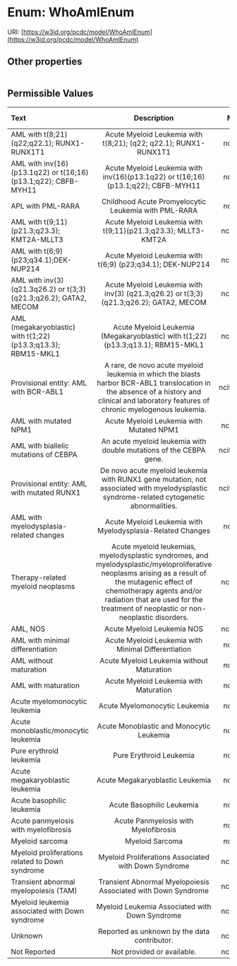 
# Enum: WhoAmlEnum




URI: [https://w3id.org/pcdc/model/WhoAmlEnum](https://w3id.org/pcdc/model/WhoAmlEnum)


## Other properties

|  |  |  |
| --- | --- | --- |

## Permissible Values

| Text | Description | Meaning | Other Information |
| :--- | :---: | :---: | ---: |
| AML with t(8;21)(q22;q22.1); RUNX1-RUNX1T1 | Acute Myeloid Leukemia with t(8;21); (q22; q22.1); RUNX1-RUNX1T1 | ncit:C9288 |  |
| AML with inv(16)(p13.1q22) or t(16;16)(p13.1;q22); CBFB-MYH11 | Acute Myeloid Leukemia with inv(16)(p13.1q22) or t(16;16)(p13.1;q22); CBFB-MYH11 | ncit:C9287 |  |
| APL with PML-RARA | Childhood Acute Promyelocytic Leukemia with PML-RARA | ncit:C7968 |  |
| AML with t(9;11)(p21.3;q23.3); KMT2A-MLLT3 | Acute Myeloid Leukemia with t(9;11)(p21.3;q23.3); MLLT3-KMT2A | ncit:C82403 |  |
| AML with t(6;9)(p23;q34.1);DEK-NUP214 | Acute Myeloid Leukemia with t(6;9) (p23;q34.1); DEK-NUP214 | ncit:C82423 |  |
| AML with inv(3)(q21.3q26.2) or t(3;3)(q21.3;q26.2); GATA2, MECOM | Acute Myeloid Leukemia with inv(3) (q21.3;q26.2) or t(3;3) (q21.3;q26.2); GATA2, MECOM | ncit:C82426 |  |
| AML (megakaryoblastic) with t(1;22)(p13.3;q13.3); RBM15-MKL1 | Acute Myeloid Leukemia (Megakaryoblastic) with t(1;22)(p13.3;q13.1); RBM15-MKL1 | ncit:C82427 |  |
| Provisional entity: AML with BCR-ABL1 | A rare, de novo acute myeloid leukemia in which the blasts harbor BCR-ABL1 translocation in the absence of a history and clinical and laboratory features of chronic myelogenous leukemia. | ncit:C129785 |  |
| AML with mutated NPM1 | Acute Myeloid Leukemia with Mutated NPM1 | ncit:C82431 |  |
| AML with biallelic mutations of CEBPA | An acute myeloid leukemia with double mutations of the CEBPA gene. | ncit:C129782 |  |
| Provisional entity: AML with mutated RUNX1 | De novo acute myeloid leukemia with RUNX1 gene mutation, not associated with myelodysplastic syndrome-related cytogenetic abnormalities. | ncit:C129786 |  |
| AML with myelodysplasia-related changes | Acute Myeloid Leukemia with Myelodysplasia-Related Changes | ncit:C7600 |  |
| Therapy-related myeloid neoplasms | Acute myeloid leukemias, myelodysplastic syndromes, and myelodysplastic/myeloproliferative neoplasms arising as a result of the mutagenic effect of chemotherapy agents and/or radiation that are used for the treatment of neoplastic or non-neoplastic disorders. | ncit:C27912 |  |
| AML, NOS | Acute Myeloid Leukemia NOS | ncit:C27753 |  |
| AML with minimal differentiation | Acute Myeloid Leukemia with Minimal Differentiation | ncit:C8460 |  |
| AML without maturation | Acute Myeloid Leukemia without Maturation | ncit:C3249 |  |
| AML with maturation | Acute Myeloid Leukemia with Maturation | ncit:C3250 |  |
| Acute myelomonocytic leukemia | Acute Myelomonocytic Leukemia | ncit:C7463 |  |
| Acute monoblastic/monocytic leukemia | Acute Monoblastic and Monocytic Leukemia | ncit:C7318 |  |
| Pure erythroid leukemia | Pure Erythroid Leukemia | ncit:C7467 |  |
| Acute megakaryoblastic leukemia | Acute Megakaryoblastic Leukemia | ncit:C3170 |  |
| Acute basophilic leukemia | Acute Basophilic Leukemia | ncit:C3164 |  |
| Acute panmyelosis with myelofibrosis | Acute Panmyelosis with Myelofibrosis | ncit:C4344 |  |
| Myeloid sarcoma | Myeloid Sarcoma | ncit:C3520 |  |
| Myeloid proliferations related to Down syndrome | Myeloid Proliferations Associated with Down Syndrome | ncit:C82338 |  |
| Transient abnormal myelopoiesis (TAM) | Transient Abnormal Myelopoiesis Associated with Down Syndrome | ncit:C82339 |  |
| Myeloid leukemia associated with Down syndrome | Myeloid Leukemia Associated with Down Syndrome | ncit:C43223 |  |
| Unknown | Reported as unknown by the data contributor. | ncit:C17998 |  |
| Not Reported | Not provided or available. | ncit:C43234 |  |

